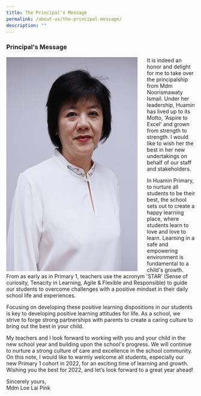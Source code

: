 ```yaml
---
title: The Principal's Message
permalink: /about-us/the-principal-message/
description: ""
---
```

### **Principal's Message**

<img src="/images/MdmLoe.png" alt="Mdm Loe" style="float:left;margin-right:25px;width:350px;height:570px;">It is indeed an honor and delight for me to take over the principalship from Mdm Noorismawaty Ismail. Under her leadership, Huamin has lived up to its Motto, 'Aspire to Excel' and grown from strength to strength. I would like to wish her the best in her new undertakings on behalf of our staff and stakeholders.

In Huamin Primary, to nurture all students to be their best, the school sets out to create a happy learning place, where students learn to love and love to learn. Learning in a safe and empowering environment is fundamental to a child's growth. From as early as in Primary 1, teachers use the acronym 'STAR’ (Sense of curiosity, Tenacity in Learning, Agile & Flexible and Responsible) to guide our students to overcome challenges with a positive mindset in their daily school life and experiences. 

Focusing on developing these positive learning dispositions in our students is key to developing positive learning attitudes for life. As a school, we strive to forge strong partnerships with parents to create a caring culture to bring out the best in your child.

My teachers and I look forward to working with you and your child in the new school year and building upon the school's progress. We will continue to nurture a strong culture of care and excellence in the school community. On this note, I would like to warmly welcome all students, especially our new Primary 1 cohort in 2022, for an exciting time of learning and growth.<br>
Wishing you the best for 2022, and let’s look forward to a great year ahead!

Sincerely yours,<br>
Mdm Loe Lai Pink